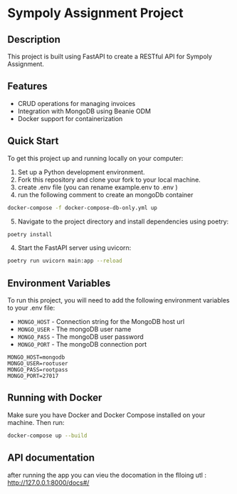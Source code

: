# Sympoly Assignment Project

## Description
This project is built using FastAPI to create a RESTful API for Sympoly Assignment.

## Features
- CRUD operations for managing invoices
- Integration with MongoDB using Beanie ODM
- Docker support for containerization

## Quick Start
To get this project up and running locally on your computer:

1. Set up a Python development environment.
2. Fork this repository and clone your fork to your local machine.
3. create .env file (you can rename example.env to .env )
4. run the following comment to create an mongoDb container 
```bash
docker-compose -f docker-compose-db-only.yml up
  ```  
5. Navigate to the project directory and install dependencies using poetry:

```bash
poetry install
```

4. Start the FastAPI server using uvicorn:

```bash
poetry run uvicorn main:app --reload
```

## Environment Variables
To run this project, you will need to add the following environment variables to your .env file:
- `MONGO_HOST` - Connection string for the MongoDB host url
- `MONGO_USER` - The mongoDB user name
- `MONGO_PASS` - The mongoDB user password
- `MONGO_PORT` - The mongoDB connection port 
```.env
MONGO_HOST=mongodb
MONGO_USER=rootuser
MONGO_PASS=rootpass
MONGO_PORT=27017 
```

## Running with Docker
Make sure you have Docker and Docker Compose installed on your machine. Then run:

```bash
docker-compose up --build
```

## API documentation 
after running the app you can vieu the docomation in the flloing utl : 
http://127.0.0.1:8000/docs#/